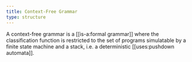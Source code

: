 ```yaml
---
title: Context-Free Grammar
type: structure
---
```


A context-free grammar is a [[is-a:formal grammar]] where the classification function is restricted to the set of programs simulatable by a finite state machine and a stack, i.e. a deterministic [[uses:pushdown automata]].
